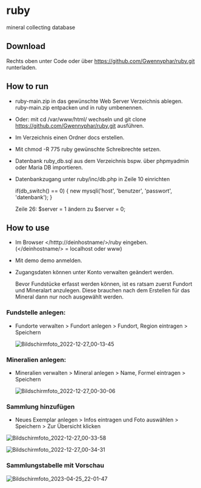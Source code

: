 # ruby
mineral collecting database


## Download

Rechts oben unter Code oder über https://github.com/Gwennyphar/ruby.git runterladen.

## How to run
* ruby-main.zip in das gewünschte Web Server Verzeichnis ablegen. ruby-main.zip entpacken und in ruby umbenennen.
* Oder: mit cd /var/www/html/ wechseln und git clone https://github.com/Gwennyphar/ruby.git ausführen.
* Im Verzeichnis einen Ordner docs erstellen.
* Mit chmod -R 775 ruby gewünschte Schreibrechte setzen.
* Datenbank ruby_db.sql aus dem Verzeichnis bspw. über phpmyadmin oder Maria DB importieren.
* Datenbankzugang unter ruby/inc/db.php in Zeile 10 einrichten

  if(db_switch() == 0) {
    new mysqli('host', 'benutzer', 'passwort', 'datenbank'); 
  }

  Zeile 26: $server = 1 ändern zu $server = 0;
  
## How to use
* Im Browser </htttp://deinhostname/>/ruby eingeben. (</deinhostname/> = localhost oder www)
* Mit demo demo anmelden.
* Zugangsdaten können unter Konto verwalten geändert werden.
 
  Bevor Fundstücke erfasst werden können, ist es ratsam zuerst Fundort und Mineralart anzulegen.
  Diese brauchen nach dem Erstellen für das Mineral dann nur noch ausgewählt werden.

### Fundstelle anlegen:
* Fundorte verwalten > Fundort anlegen > Fundort, Region eintragen > Speichern
  
  ![Bildschirmfoto_2022-12-27_00-13-45](https://user-images.githubusercontent.com/34284968/209588866-41b70349-9810-446e-981a-623a86552651.png)

### Mineralien anlegen:
* Mineralien verwalten > Mineral anlegen > Name, Formel eintragen > Speichern
  
  ![Bildschirmfoto_2022-12-27_00-30-06](https://user-images.githubusercontent.com/34284968/209588880-649f4239-2b93-42cd-9ef4-d345bce8d76f.png)

### Sammlung hinzufügen
* Neues Exemplar anlegen > Infos eintragen und Foto auswählen > Speichern > Zur Übersicht klicken
  
![Bildschirmfoto_2022-12-27_00-33-58](https://user-images.githubusercontent.com/34284968/209588893-a35ef877-9c15-4e47-be21-e96ff76a3d71.png)

![Bildschirmfoto_2022-12-27_00-34-31](https://user-images.githubusercontent.com/34284968/209588896-a310794d-be30-4b0a-a653-b673168c883d.png)

### Sammlungstabelle mit Vorschau
![Bildschirmfoto_2023-04-25_22-01-47](https://user-images.githubusercontent.com/34284968/234434087-29398225-3b1f-4cc8-a2be-81425114eaa9.png)


